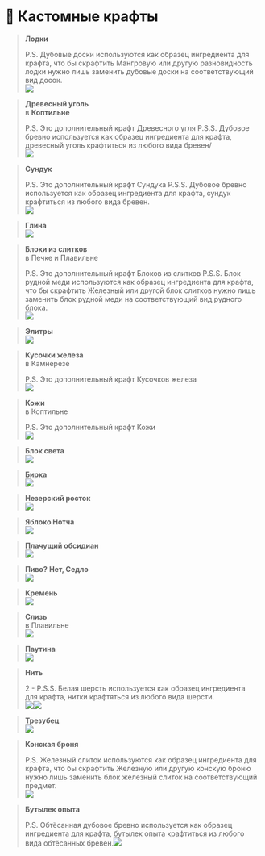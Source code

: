 # 🧾 Кастомные крафты

> **Лодки**
>
> P.S. Дубовые доски используются как образец ингредиента для крафта, что бы скрафтить Мангровую или другую разновидность лодки нужно лишь заменить дубовые доски на соответствующий вид досок.\
> ![](<.gitbook/assets/image (16).png>)

> **Древесный уголь** \
> в **Коптильне**
>
> P.S. Это дополнительный крафт Древесного угля P.S.S. Дубовое бревно используется как образец ингредиента для крафта, древесный уголь крафтиться из любого вида бревен/\
> ![](<.gitbook/assets/image (2).png>)

> **Сундук**
>
> P.S. Это дополнительный крафт Сундука P.S.S. Дубовое бревно используется как образец ингредиента для крафта, сундук крафтиться из любого вида бревен.\
> ![](<.gitbook/assets/image (5).png>)

> **Глина**\
> ![](<.gitbook/assets/image (20).png>)

> **Блоки из слитков** \
> в Печке и Плавильне
>
> P.S. Это дополнительный крафт Блоков из слитков P.S.S. Блок рудной меди используются как образец ингредиента для крафта, что бы скрафтить Железный или другой блок слитков нужно лишь заменить блок рудной меди на соответствующий вид рудного блока.\
> ![](<.gitbook/assets/image (3).png>)

> **Элитры**\
> ![](<.gitbook/assets/image (9).png>)

> **Кусочки железа** \
> в Камнерезе
>
> P.S. Это дополнительный крафт Кусочков железа\
> ![](<.gitbook/assets/image (10).png>)

> **Кожи** \
> в Коптильне ﻿&#x20;
>
> P.S. Это дополнительный крафт Кожи\
> ![](<.gitbook/assets/image (18).png>)

> **Блок света**\
> ![](<.gitbook/assets/image (21).png>)

> **Бирка**\
> ![](<.gitbook/assets/image (1) (1).png>)

> **Незерский росток**\
> ![](<.gitbook/assets/image (13).png>)

> **Яблоко Нотча**\
> ![](<.gitbook/assets/image (19).png>)

> **Плачущий обсидиан**\
> ![](<.gitbook/assets/image (7).png>)

> **Пиво?** **Нет, Седло**\
> ![](<.gitbook/assets/image (15).png>)

> **Кремень**\
> ![](<.gitbook/assets/image (14).png>)

> **Слизь** \
> в Плавильне\
> ![](<.gitbook/assets/image (17).png>)

> **Паутина**\
> ![](<.gitbook/assets/image (11).png>)

> **Нить**
>
> 2 - P.S.S. Белая шерсть используется как образец ингредиента для крафта, нитки крафтяться из любого вида шерсти.\
> ![](<.gitbook/assets/image (6).png>)![](<.gitbook/assets/image (12).png>)

> **Трезубец**\
> ![](<.gitbook/assets/image (4).png>)

> **Конская броня**
>
> P.S. Железный слиток используются как образец ингредиента для крафта, что бы скрафтить Железную или другую конскую броню нужно лишь заменить блок железный слиток на соответствующий предмет.\
> ![](<.gitbook/assets/image (23).png>)

> **Бутылек опыта**
>
> P.S. Обтёсанная дубовое бревно используется как образец ингредиента для крафта, бутылек опыта крафтиться из любого вида обтёсанных бревен.![](<.gitbook/assets/image (22).png>)

